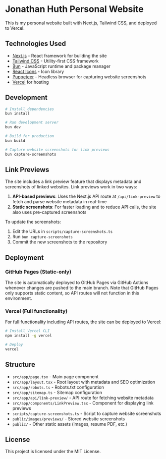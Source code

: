 # Jonathan Huth Personal Website

This is my personal website built with Next.js, Tailwind CSS, and deployed to Vercel.

## Technologies Used

- [Next.js](https://nextjs.org/) - React framework for building the site
- [Tailwind CSS](https://tailwindcss.com/) - Utility-first CSS framework
- [Bun](https://bun.sh/) - JavaScript runtime and package manager
- [React Icons](https://react-icons.github.io/react-icons/) - Icon library
- [Puppeteer](https://pptr.dev/) - Headless browser for capturing website screenshots
- [Vercel](https://vercel.com/) for hosting

## Development

```bash
# Install dependencies
bun install

# Run development server
bun dev

# Build for production
bun build

# Capture website screenshots for link previews
bun capture-screenshots
```

## Link Previews

The site includes a link preview feature that displays metadata and screenshots of linked websites. Link previews work in two ways:

1. **API-based previews**: Uses the Next.js API route at `/api/link-preview` to fetch and parse website metadata in real-time
2. **Static screenshots**: For faster loading and to reduce API calls, the site also uses pre-captured screenshots

To update the screenshots:

1. Edit the URLs in `scripts/capture-screenshots.ts`
2. Run `bun capture-screenshots`
3. Commit the new screenshots to the repository

## Deployment

### GitHub Pages (Static-only)

The site is automatically deployed to GitHub Pages via GitHub Actions whenever changes are pushed to the main branch. Note that GitHub Pages only supports static content, so API routes will not function in this environment.

### Vercel (Full functionality)

For full functionality including API routes, the site can be deployed to Vercel:

```bash
# Install Vercel CLI
npm install -g vercel

# Deploy
vercel
```

## Structure

- `src/app/page.tsx` - Main page component
- `src/app/layout.tsx` - Root layout with metadata and SEO optimization
- `src/app/robots.ts` - Robots.txt configuration
- `src/app/sitemap.ts` - Sitemap configuration
- `src/app/api/link-preview/` - API route for fetching website metadata
- `src/app/components/LinkPreview.tsx` - Component for displaying link previews
- `scripts/capture-screenshots.ts` - Script to capture website screenshots
- `public/images/previews/` - Stored website screenshots
- `public/` - Other static assets (images, resume PDF, etc.)

## License

This project is licensed under the MIT License.
